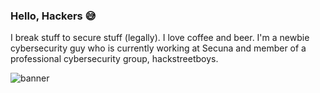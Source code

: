 ### Hello, Hackers 😅

<!--
**ajdumanhug/ajdumanhug** is a ✨ _special_ ✨ repository because its `README.md` (this file) appears on your GitHub profile.

Here are some ideas to get you started:

- 🔭 I’m currently working on ...
- 🌱 I’m currently learning ...
- 👯 I’m looking to collaborate on ...
- 🤔 I’m looking for help with ...
- 💬 Ask me about ...
- 📫 How to reach me: ...
- 😄 Pronouns: ...
- ⚡ Fun fact: ...
-->

I break stuff to secure stuff (legally). I love coffee and beer. I'm a newbie cybersecurity guy who is currently working at Secuna and member of a professional cybersecurity group, hackstreetboys.

![banner](https://coverfiles.alphacoders.com/493/49373.jpg)
